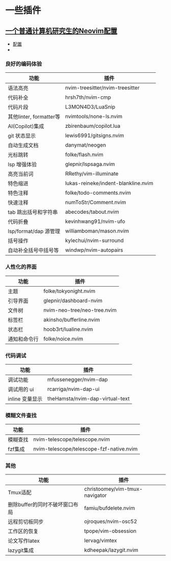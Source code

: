# 一些插件

## [一个普通计算机研究生的Neovim配置](https://zhuanlan.zhihu.com/p/653822269)

- [配置](https://github.com/ch4xer/dev)
- 
### 良好的编码体验

|功能|  插件| 
|----|----|
|语法高亮|      nvim-treesitter/nvim-treesitter  |
|代码补全|      hrsh7th/nvim-cmp|
|代码片段|      L3MON4D3/LuaSnip|
|其他linter, formatter等|nvimtools/none-ls.nvim|
|AI(Copilot)集成|zbirenbaum/copilot.lua|
|git 状态显示|lewis6991/gitsigns.nvim|
|自动生成文档|danymat/neogen|
|光标跳转|folke/flash.nvim|
|lsp 增强体验|glepnir/lspsaga.nvim|
|高亮当前词|RRethy/vim-illuminate|
|特色缩进|lukas-reineke/indent-blankline.nvim|
|特色注释|folke/todo-comments.nvim|
|快速注释|numToStr/Comment.nvim|
|tab 跳出括号和字符串|abecodes/tabout.nvim|
|代码折叠|kevinhwang91/nvim-ufo|
|lsp/format/dap 源管理|williamboman/mason.nvim|
|括号操作|kylechui/nvim-surround|
|自动补全括号中括号等|windwp/nvim-autopairs|

### 人性化的界面

|功能|  插件| 
|----|----|
|主题|folke/tokyonight.nvim|
|引导界面|glepnir/dashboard-nvim|
|文件树|nvim-neo-tree/neo-tree.nvim|
|标签栏|akinsho/bufferline.nvim|
|状态栏|hoob3rt/lualine.nvim|
|通知和命令行|folke/noice.nvim|


### 代码调试

|功能|  插件| 
|----|----|
|调试功能|      mfussenegger/nvim-dap|
|调试用的 ui|rcarriga/nvim-dap-ui|
|inline 变量显示|theHamsta/nvim-dap-virtual-text|

### 模糊文件查找

|功能|  插件| 
|----|----|
|模糊查找|nvim-telescope/telescope.nvim|
|fzf集成|nvim-telescope/telescope-fzf-native.nvim|

### 其他

|功能|  插件| 
|----|----|
|Tmux适配|christoomey/vim-tmux-navigator|
|删除buffer的同时不破坏窗口布局|famiu/bufdelete.nvim|
|远程剪切板同步|ojroques/nvim-osc52|
|工作区的恢复|tpope/vim-obsession|
|论文写作latex|lervag/vimtex|
|lazygit集成|kdheepak/lazygit.nvim|
